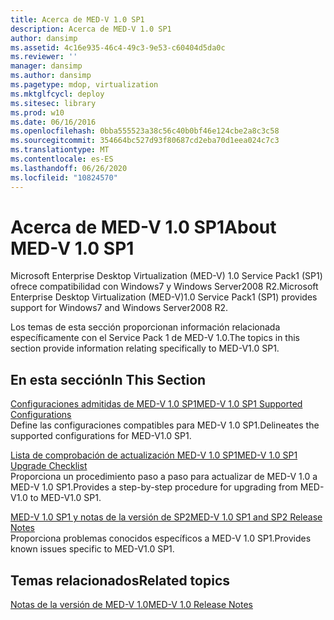 ```yaml
---
title: Acerca de MED-V 1.0 SP1
description: Acerca de MED-V 1.0 SP1
author: dansimp
ms.assetid: 4c16e935-46c4-49c3-9e53-c60404d5da0c
ms.reviewer: ''
manager: dansimp
ms.author: dansimp
ms.pagetype: mdop, virtualization
ms.mktglfcycl: deploy
ms.sitesec: library
ms.prod: w10
ms.date: 06/16/2016
ms.openlocfilehash: 0bba555523a38c56c40b0bf46e124cbe2a8c3c58
ms.sourcegitcommit: 354664bc527d93f80687cd2eba70d1eea024c7c3
ms.translationtype: MT
ms.contentlocale: es-ES
ms.lasthandoff: 06/26/2020
ms.locfileid: "10824570"
---
```

# <span data-ttu-id="8f494-103">Acerca de MED-V 1.0 SP1</span><span class="sxs-lookup"><span data-stu-id="8f494-103">About MED-V 1.0 SP1</span></span>


<span data-ttu-id="8f494-104">Microsoft Enterprise Desktop Virtualization (MED-V) 1.0 Service Pack1 (SP1) ofrece compatibilidad con Windows7 y Windows Server2008 R2.</span><span class="sxs-lookup"><span data-stu-id="8f494-104">Microsoft Enterprise Desktop Virtualization (MED-V)1.0 Service Pack1 (SP1) provides support for Windows7 and Windows Server2008 R2.</span></span>

<span data-ttu-id="8f494-105">Los temas de esta sección proporcionan información relacionada específicamente con el Service Pack 1 de MED-V 1.0.</span><span class="sxs-lookup"><span data-stu-id="8f494-105">The topics in this section provide information relating specifically to MED-V1.0 SP1.</span></span>

## <span data-ttu-id="8f494-106">En esta sección</span><span class="sxs-lookup"><span data-stu-id="8f494-106">In This Section</span></span>


<a href="" id="med-v-1-0-sp1-supported-configurations"></a>[<span data-ttu-id="8f494-107">Configuraciones admitidas de MED-V 1.0 SP1</span><span class="sxs-lookup"><span data-stu-id="8f494-107">MED-V 1.0 SP1 Supported Configurations</span></span>](med-v-10-sp1-supported-configurationsmedv-10-sp1.md)  
<span data-ttu-id="8f494-108">Define las configuraciones compatibles para MED-V 1.0 SP1.</span><span class="sxs-lookup"><span data-stu-id="8f494-108">Delineates the supported configurations for MED-V1.0 SP1.</span></span>

<a href="" id="med-v-1-0-sp1-upgrade-checklist"></a>[<span data-ttu-id="8f494-109">Lista de comprobación de actualización MED-V 1.0 SP1</span><span class="sxs-lookup"><span data-stu-id="8f494-109">MED-V 1.0 SP1 Upgrade Checklist</span></span>](med-v-10-sp1-upgrade-checklistmedv-10-sp1.md)  
<span data-ttu-id="8f494-110">Proporciona un procedimiento paso a paso para actualizar de MED-V 1.0 a MED-V 1.0 SP1.</span><span class="sxs-lookup"><span data-stu-id="8f494-110">Provides a step-by-step procedure for upgrading from MED-V1.0 to MED-V1.0 SP1.</span></span>

<a href="" id="med-v-1-0-sp1-and-sp2-release-notes"></a>[<span data-ttu-id="8f494-111">MED-V 1.0 SP1 y notas de la versión de SP2</span><span class="sxs-lookup"><span data-stu-id="8f494-111">MED-V 1.0 SP1 and SP2 Release Notes</span></span>](med-v-10-sp1-and-sp2-release-notesmedv-10-sp1.md)  
<span data-ttu-id="8f494-112">Proporciona problemas conocidos específicos a MED-V 1.0 SP1.</span><span class="sxs-lookup"><span data-stu-id="8f494-112">Provides known issues specific to MED-V1.0 SP1.</span></span>

## <span data-ttu-id="8f494-113">Temas relacionados</span><span class="sxs-lookup"><span data-stu-id="8f494-113">Related topics</span></span>


[<span data-ttu-id="8f494-114">Notas de la versión de MED-V 1.0</span><span class="sxs-lookup"><span data-stu-id="8f494-114">MED-V 1.0 Release Notes</span></span>](med-v-10-release-notesmedv-10.md)

 

 





